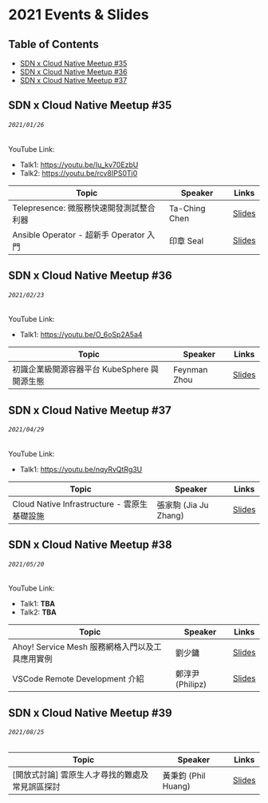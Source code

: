 # 2021 Events & Slides

## Table of Contents
- [SDN x Cloud Native Meetup #35](#sdn-x-cloud-native-meetup-35)
- [SDN x Cloud Native Meetup #36](#sdn-x-cloud-native-meetup-36)
- [SDN x Cloud Native Meetup #37](#sdn-x-cloud-native-meetup-37)

## SDN x Cloud Native Meetup #35
###### `2021/01/26`

YouTube Link:
  - Talk1: https://youtu.be/Iu_kv70EzbU
  - Talk2: https://youtu.be/rcv8IPS0Tj0

| Topic       | Speaker        | Links |
|-------------|----------------|--------------|
| Telepresence: 微服務快速開發測試整合利器 | Ta-Ching Chen | [Slides](https://docsend.com/view/h3zr885eiuqj94wi) |
| Ansible Operator - 超新手 Operator 入門 | 印章 Seal | [Slides](https://slides.com/rockwyc992/ansible-operator-20210126) |

## SDN x Cloud Native Meetup #36
###### `2021/02/23`

YouTube Link:
- Talk1: https://youtu.be/O_6oSp2A5a4

| Topic       | Speaker        | Links |
|-------------|----------------|--------------|
| 初識企業級開源容器平台 KubeSphere 與開源生態 | Feynman Zhou | [Slides](https://docs.google.com/presentation/d/1CcUAi1QC9ERxdE8E2Z34ZmOGcLuM7cvTmm6xmkujY18/mobilepresent?slide=id.gbfae4e8c29_2_26) |

## SDN x Cloud Native Meetup #37
###### `2021/04/29`

YouTube Link:
- Talk1: https://youtu.be/nqyRvQtRg3U

| Topic       | Speaker        | Links |
|-------------|----------------|--------------|
| Cloud Native Infrastructure - 雲原生基礎設施 | 張家駒 (Jia Ju Zhang) | [Slides](https://speakerdeck.com/hazel910159/yun-yuan-sheng-ji-chu-she-shi) |

## SDN x Cloud Native Meetup #38
###### `2021/05/20`

YouTube Link:
- Talk1: **TBA**
- Talk2: **TBA**

| Topic       | Speaker        | Links |
|-------------|----------------|--------------|
| Ahoy! Service Mesh 服務網格入門以及工具應用實例 | 劉少鏞 | [Slides](https://docs.google.com/presentation/d/1qyixmBQUNRq6VTSjC71mskAuWcrwYhU1/edit?usp=sharing&ouid=111559362429854764500&rtpof=true&sd=true) |
| VSCode Remote Development 介紹 | 鄭淳尹(Philipz) | [Slides](https://drive.google.com/file/d/1ZNADIUAZB-ZAkG2eEwq8M1Iax_uyB-4D/view?usp=sharing) |

## SDN x Cloud Native Meetup #39
###### `2021/08/25`

| Topic       | Speaker        | Links |
|-------------|----------------|--------------|
| [開放式討論] 雲原生人才尋找的難處及常見誤區探討 | 黃秉鈞 (Phil Huang) | [Slides](https://speakerdeck.com/pichuang/20210824-yun-yuan-sheng-ren-cai-xun-zhao-de-nan-chu-ji-chang-jian-wu-qu-tan-tao) |
